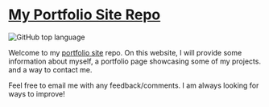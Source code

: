 # [My Portfolio Site Repo](https://thadkingcole.github.io)

![GitHub top language](https://img.shields.io/github/languages/top/thadkingcole/thadkingcole.github.io)

Welcome to my [portfolio site](https://thadkingcole.github.io) repo. On this website, I will provide some information about myself, a portfolio page showcasing some of my projects. and a way to contact me.

Feel free to email me with any feedback/comments. I am always looking for ways to improve!
